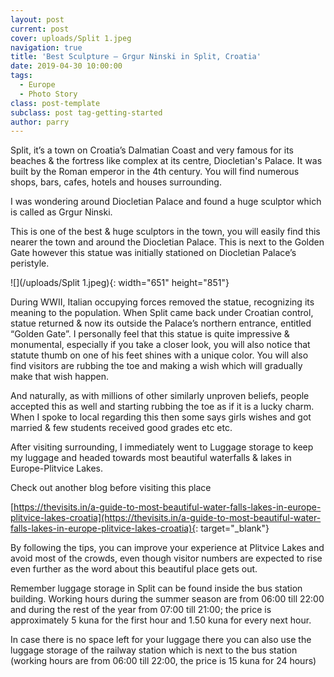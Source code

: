 ```yaml
---
layout: post
current: post
cover: uploads/Split 1.jpeg
navigation: true
title: 'Best Sculpture – Grgur Ninski in Split, Croatia'
date: 2019-04-30 10:00:00
tags:
  - Europe
  - Photo Story
class: post-template
subclass: post tag-getting-started
author: parry
---
```


Split, it’s a town on Croatia’s Dalmatian Coast and very famous for its beaches & the fortress like complex at its centre, Diocletian's Palace. It was built by the Roman emperor in the 4th century. You will find numerous shops, bars, cafes, hotels and houses surrounding.

I was wondering around Diocletian Palace and found a huge sculptor which is called as Grgur Ninski.

This is one of the best & huge sculptors in the town, you will easily find this nearer the town and around the Diocletian Palace. This is next to the Golden Gate however this statue was initially stationed on Diocletian Palace’s peristyle.

![](/uploads/Split 1.jpeg){: width="651" height="851"}

During WWII, Italian occupying forces removed the statue, recognizing its meaning to the population. When Split came back under Croatian control, statue returned & now its outside the Palace’s northern entrance, entitled “Golden Gate”. I personally feel that this statue is quite impressive & monumental, especially if you take a closer look, you will also notice that statute thumb on one of his feet shines with a unique color. You will also find visitors are rubbing the toe and making a wish which will gradually make that wish happen.

And naturally, as with millions of other similarly unproven beliefs, people accepted this as well and starting rubbing the toe as if it is a lucky charm. When I spoke to local regarding this then some says girls wishes and got married & few students received good grades etc etc.

After visiting surrounding, I immediately went to Luggage storage to keep my luggage and headed towards most beautiful waterfalls & lakes in Europe-Plitvice Lakes.

Check out another blog before visiting this place

[https://thevisits.in/a-guide-to-most-beautiful-water-falls-lakes-in-europe-plitvice-lakes-croatia](https://thevisits.in/a-guide-to-most-beautiful-water-falls-lakes-in-europe-plitvice-lakes-croatia){: target="_blank"}

By following the tips, you can improve your experience at Plitvice Lakes and avoid most of the crowds, even though visitor numbers are expected to rise even further as the word about this beautiful place gets out.

Remember luggage storage in Split can be found inside the bus station building. Working hours during the summer season are from 06:00 till 22:00 and during the rest of the year from 07:00 till 21:00; the price is approximately 5 kuna for the first hour and 1.50 kuna for every next hour.

In case there is no space left for your luggage there you can also use the luggage storage of the railway station which is next to the bus station (working hours are from 06:00 till 22:00, the price is 15 kuna for 24 hours)